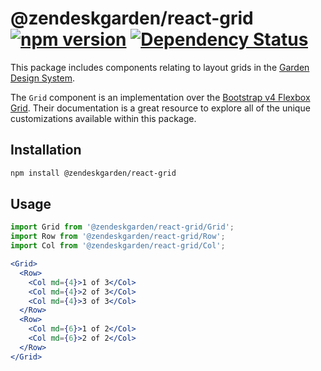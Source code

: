 # @zendeskgarden/react-grid [![npm version](https://img.shields.io/npm/v/@zendeskgarden/react-grid.svg?style=flat-square)](https://www.npmjs.com/package/@zendeskgarden/react-grid) [![Dependency Status](https://img.shields.io/david/zendeskgarden/react-components.svg?path=packages/grid&style=flat-square)](https://david-dm.org/zendeskgarden/react-components?path=packages/grid) <!-- markdownlint-disable -->

<!-- markdownlint-enable -->

This package includes components relating to layout grids in the
[Garden Design System](https://zendeskgarden.github.io/).

The `Grid` component is an implementation over the
[Bootstrap v4 Flexbox Grid](http://getbootstrap.com/docs/4.0/layout/overview/).
Their documentation is a great resource to explore all of the unique customizations
available within this package.

## Installation

```sh
npm install @zendeskgarden/react-grid
```

## Usage

```jsx static
import Grid from '@zendeskgarden/react-grid/Grid';
import Row from '@zendeskgarden/react-grid/Row';
import Col from '@zendeskgarden/react-grid/Col';

<Grid>
  <Row>
    <Col md={4}>1 of 3</Col>
    <Col md={4}>2 of 3</Col>
    <Col md={4}>3 of 3</Col>
  </Row>
  <Row>
    <Col md={6}>1 of 2</Col>
    <Col md={6}>2 of 2</Col>
  </Row>
</Grid>
```
